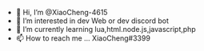 - 👋 Hi, I’m @XiaoCheng-4615
- 👀 I’m interested in dev Web or dev discord bot
- 🌱 I’m currently learning lua,html.node.js,javascript,php
- 📫 How to reach me ... XiaoCheng#3399

<!---
XiaoCheng-4615/XiaoCheng-4615 is a ✨ special ✨ repository because its `README.md` (this file) appears on your GitHub profile.
You can click the Preview link to take a look at your changes.
--->
